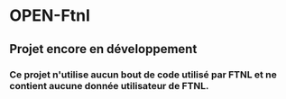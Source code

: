 # OPEN-Ftnl
## Projet encore en développement
### Ce projet n'utilise aucun bout de code utilisé par FTNL et ne contient aucune donnée utilisateur de FTNL. 
